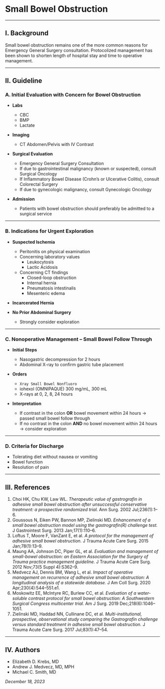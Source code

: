 # Small Bowel Obstruction

---

## I. Background

Small bowel obstruction remains one of the more common reasons for Emergency General Surgery consultation. Protocolized management has been shown to shorten length of hospital stay and time to operative management.

---

## II. Guideline

### A. Initial Evaluation with Concern for Bowel Obstruction

- **Labs**
    
    * CBC  
    * BMP  
    * Lactate

- **Imaging**
    
    * CT Abdomen/Pelvis with IV Contrast

- **Surgical Evaluation**
    
    * Emergency General Surgery Consultation  
    * If due to gastrointestinal malignancy (known or suspected), consult Surgical Oncology  
    * If Inflammatory Bowel Disease (Crohn’s or Ulcerative Colitis), consult Colorectal Surgery  
    * If due to gynecologic malignancy, consult Gynecologic Oncology

- **Admission**
    
    * Patients with bowel obstruction should preferably be admitted to a surgical service

---

### B. Indications for Urgent Exploration

- **Suspected Ischemia**
    
    * Peritonitis on physical examination  
    * Concerning laboratory values  
        * Leukocytosis  
        * Lactic Acidosis  
    * Concerning CT findings  
        * Closed-loop obstruction  
        * Internal hernia  
        * Pneumatosis intestinalis  
        * Mesenteric edema

- **Incarcerated Hernia**

- **No Prior Abdominal Surgery**
    
    * Strongly consider exploration

---

### C. Nonoperative Management – Small Bowel Follow Through

- **Initial Steps**
    
    * Nasogastric decompression for 2 hours  
    * Abdominal X-ray to confirm gastric tube placement

- **Orders**
    
    * `Xray Small Bowel Nonfluoro`  
    * iohexol (OMNIPAQUE) 300 mg/mL, 300 mL  
    * X-rays at 0, 2, 8, 24 hours

- **Interpretation**
    
    * If contrast in the colon **OR** bowel movement within 24 hours → passed small bowel follow through  
    * If no contrast in the colon **AND** no bowel movement within 24 hours → consider exploration

---

### D. Criteria for Discharge

- Tolerating diet without nausea or vomiting  
- Bowel function  
- Resolution of pain

---

## III. References

1. Choi HK, Chu KW, Law WL. *Therapeutic value of gastrografin in adhesive small bowel obstruction after unsuccessful conservative treatment: a prospective randomized trial.* Ann Surg. 2002 Jul;236(1):1–6.  
2. Goussous N, Eiken PW, Bannon MP, Zielinski MD. *Enhancement of a small bowel obstruction model using the gastrografin(R) challenge test.* J Gastrointest Surg. 2013 Jan;17(1):110–6.  
3. Loftus T, Moore F, VanZant E, et al. *A protocol for the management of adhesive small bowel obstruction.* J Trauma Acute Care Surg. 2015 Jan;78(1):13–9.  
4. Maung AA, Johnson DC, Piper GL, et al. *Evaluation and management of small-bowel obstruction: an Eastern Association for the Surgery of Trauma practice management guideline.* J Trauma Acute Care Surg. 2012 Nov;73(5 Suppl 4):S362–9.  
5. Medvecz AJ, Dennis BM, Wang L, et al. *Impact of operative management on recurrence of adhesive small bowel obstruction: A longitudinal analysis of a statewide database.* J Am Coll Surg. 2020 Apr;230(4):544–551.e1.  
6. Moskowitz EE, McIntyre RC, Burlew CC, et al. *Evaluation of a water-soluble contrast protocol for small bowel obstruction: A Southwestern Surgical Congress multicenter trial.* Am J Surg. 2019 Dec;218(6):1046–1051.  
7. Zielinski MD, Haddad NN, Cullinane DC, et al. *Multi-institutional, prospective, observational study comparing the Gastrografin challenge versus standard treatment in adhesive small bowel obstruction.* J Trauma Acute Care Surg. 2017 Jul;83(1):47–54.

---

## IV. Authors

- Elizabeth D. Krebs, MD  
- Andrew J. Medvecz, MD, MPH  
- Michael C. Smith, MD  

*December 18, 2023*
